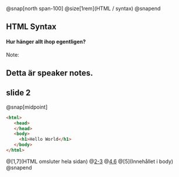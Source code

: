 @snap[north span-100]
@size[1rem](HTML / syntax)
@snapend
## HTML Syntax
#### Hur hänger allt ihop egentligen?
Note: 

Detta är speaker notes.
---
## slide 2
@snap[midpoint]
```html
<html>
   <head>
   </head>
   <body>
     <h1>Hello World</h1>
   </body>
</html>

```
@[1,7](HTML omsluter hela sidan)
@[2-3](Head)
@[4,6](Body)
@[5](Innehållet i body)
@snapend